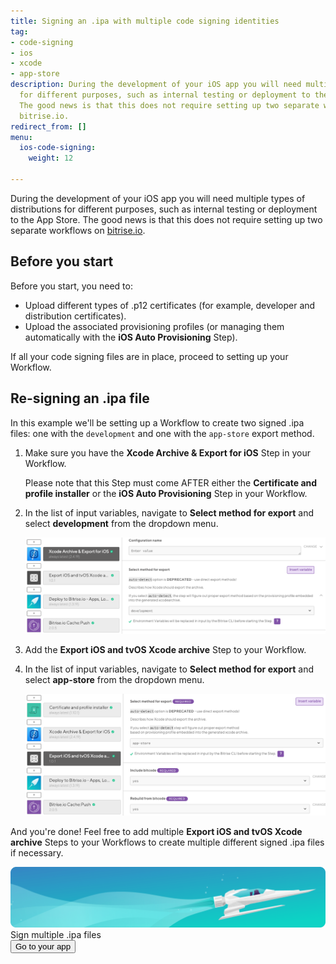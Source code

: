 ```yaml
---
title: Signing an .ipa with multiple code signing identities
tag:
- code-signing
- ios
- xcode
- app-store
description: During the development of your iOS app you will need multiple types of distributions
  for different purposes, such as internal testing or deployment to the App Store.
  The good news is that this does not require setting up two separate workflows on
  bitrise.io.
redirect_from: []
menu:
  ios-code-signing:
    weight: 12

---
```

During the development of your iOS app you will need multiple types of distributions for different purposes, such as internal testing or deployment to the App Store. The good news is that this does not require setting up two separate workflows on [bitrise.io](https://www.bitrise.io).

## Before you start

Before you start, you need to:

* Upload different types of .p12 certificates (for example, developer and distribution certificates).
* Upload the associated provisioning profiles (or managing them automatically with the **iOS Auto Provisioning** Step).

If all your code signing files are in place, proceed to setting up your Workflow. 

## Re-signing an .ipa file

In this example we'll be setting up a Workflow to create two signed .ipa files: one with the `development` and one with the `app-store` export method.

1. Make sure you have the **Xcode Archive & Export for iOS** Step in your Workflow.

   Please note that this Step must come AFTER either the **Certificate and profile installer** or the **iOS Auto Provisioning** Step in your Workflow.
2. In the list of input variables, navigate to **Select method for export** and select **development** from the dropdown menu.

   ![](/img/development-select-method-for-export.png)
3. Add the **Export iOS and tvOS Xcode archive** Step to your Workflow.
4. In the list of input variables, navigate to **Select method for export** and select **app-store** from the dropdown menu.

   ![](/img/app-store-export-method-2.png)

And you're done! Feel free to add multiple **Export iOS and tvOS Xcode archive** Steps to your Workflows to create multiple different signed .ipa files if necessary.

<div class="banner">
<img src="/assets/images/banner-bg-888x170.png" style="border: none;">
<div class="deploy-text">Sign multiple .ipa files</div>
<a target="_blank" href="https://app.bitrise.io/dashboard/builds"><button class="button">Go to your app</button></a>
</div>